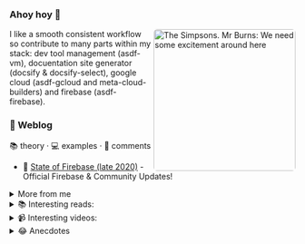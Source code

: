 ### Ahoy hoy 👋

<img src="https://media.giphy.com/media/l2Je2crmuKEpVHpv2/giphy.gif"
	align="right"
	width="250"
	style="border-radius: 6px"
	alt="The Simpsons. Mr Burns: We need some excitement around here">

I like a smooth consistent workflow so contribute to many parts within my stack: dev tool management (asdf-vm), docuentation site generator (docsify & docsify-select), google cloud (asdf-gcloud and meta-cloud-builders) and firebase (asdf-firebase).

### 📝 Weblog

📚 theory · 💻 examples · 💬 comments

- 💬 [State of Firebase (late 2020)](https://jthegedus.medium.com/state-of-firebase-late-2020-c4a97dd1d4f) - Official Firebase & Community Updates!

<details>
<summary>More from me</summary>

- 💬 [State of Firebase (mid 2020)](https://medium.com/@jthegedus/state-of-firebase-mid-2020-d93a627cdb6c) - Official Firebase & Community Updates!
- 💬 [GitHub & Medium with Embedly](https://medium.com/@jthegedus/github-medium-with-embedly-30d9115af585) - Nicely rendered & synced repo files?
- 💬 [State of Firebase (mid 2019)](https://codeburst.io/the-state-of-firebase-mid-2019-2b002c458d70) - Cloud Next & Google I/O 2019 updates
- 💻 [GraphQL on Cloud Functions for Firebase](https://medium.com/@jthegedus/graphql-on-cloud-functions-for-firebase-153fe7b02ea5) - Hassle-free GraphQL on FaaS
- 💻 [Express.js on Cloud Functions for Firebase](https://medium.com/@jthegedus/express-js-on-cloud-functions-for-firebase-f76b5506179) - Auto-scaling APIs in seconds
- 💻 [Berglas with Node.js on Cloud Run](https://medium.com/@jthegedus/berglas-with-node-js-on-cloud-run-d7cecfa5aa49) - Runtime Secret Decryption with Golang & Node.js
- 💬 [The 3 best features of Google Cloud Run](https://medium.com/weareservian/3-best-features-of-google-cloud-run-546e367242ea) - King of Serverless Compute?
- 💬 [The State of Cloud Functions (mid 19)](https://medium.com/weareservian/the-state-of-cloud-functions-mid-19-13d2d927d23b) - Google Next 19 in a Nutshell
- 💬 [State of Firebase (late 2018)](https://medium.com/@jthegedus/the-state-of-firebase-late-18-e74e6d4a940e) - 2018 Releases & Improvements
- 💬 [Awesome Firebase](https://medium.com/@jthegedus/awesome-firebase-6876cb9563e4) - List of Firebase talks, tools, examples & articles
- 📚 [Babel & preset-env](https://medium.com/@jthegedus/babel-and-preset-env-cbc0bbf06b8f) - Compile to environments, not specifications
- 📚 [Firebase Package Names and Bundle Sizes](https://medium.com/@jthegedus/firebase-package-names-and-bundle-sizes-ec10cede63f1) - Stop fanning the flames of that bundle size!
- 💻 [Cron & Cloud Functions for Firebase](https://medium.com/@jthegedus/cron-cloud-functions-for-firebase-724728b1683a) - The Serverless Cron we wanted!

#### Cloud Functions for Firebase with Compiled Code

- 📚 [Cloud Functions for Firebase with Compiled Code](https://medium.com/@jthegedus/cloud-functions-for-firebase-with-compiled-code-e234e83462dc) - ES6, ES7, Flow, TypeScript, Babel & ParcelJS
- 💻 [Part 1: Cloud Functions for Firebase with Babel, Flow & TypeScript](https://medium.com/@jthegedus/cloud-functions-for-firebase-with-babel-flow-typescript-796606628d37) - Target your Node Runtimes!
- 💻 [Part 2: Cloud Functions for Firebase with Flow, TypeScript & ReasonML via ParcelJS](https://medium.com/@jthegedus/cloud-functions-for-firebase-with-flow-typescript-reasonml-via-parceljs-bf94dd5b325c) - Bundle your Cloud Function Code!

#### Hardware

- 💻 [Ubuntu 20.04 on Lenovo ThinkPad E485](https://medium.com/@jthegedus/ubuntu-20-04-on-lenovo-thinkpad-e485-844e511d5add) - It just works!
- 💻 [PopOS 19.04 on Lenovo ThinkPad E485](https://medium.com/@jthegedus/popos-19-04-on-lenovo-thinkpad-e485-ac3951199132) - Same problems, same solution
- 💻 [Ubuntu 19.04 on Lenovo ThinkPad E485](https://medium.com/@jthegedus/ubuntu-19-04-lts-on-lenovo-thinkpad-e485-bf2d6cfd9cad) - Stop Ubuntu from hanging itself on boot
- 💻 [Ubuntu 18.04 LTS on Lenovo ThinkPad E485](https://medium.com/@jthegedus/ubuntu-18-04-lts-on-lenovo-thinkpad-e485-15e1d601473f) - Stop Ubuntu from hanging itself on boot
- 💻 [Ubuntu 18.04 LTS on a Dell XPS 15](https://medium.com/@jthegedus/ubuntu-18-04-lts-on-a-dell-xps-15-db4dcee9a2f9) - Stop Ubuntu from hanging itself on login

#### Other posts

- 💬 [Medium Featured Images & Gifs](https://medium.com/@jthegedus/medium-featured-images-gifs-addeb18ebc3f) - Dimensions and ratios
- 💻 [Ubuntu Terminal on Windows](https://medium.com/@jthegedus/ubuntu-terminal-on-windows-b8c8558d302c) - Windows Subsystem for Linux (WSL) & VSCode

#### Deprecated or TBD

- [Exploring Cloud Functions for Firebase](https://codeburst.io/exploring-cloud-functions-for-firebase-cdf62297349e) - First time FaaS
- DEPRECATED [ES6 in Cloud Functions for Firebase](https://codeburst.io/es6-in-cloud-functions-for-firebase-959b35e31cb0) - Modern language features for modern microservices
- [ES6+ in Cloud Functions for Firebase #2](https://medium.com/@jthegedus/es6-in-cloud-functions-for-firebase-2-415d15205468) - Babel Boogaloo!
- DEPRECATED [Express.js on Cloud Functions for Firebase](https://codeburst.io/express-js-on-cloud-functions-for-firebase-86ed26f9144c) - Exactly what you would expect, almost…
- DEPRECATED [GraphQL Server on Cloud Functions for Firebase](https://codeburst.io/graphql-server-on-cloud-functions-for-firebase-ae97441399c0) - The smoothest GraphQL on FaaS DX to date!
- [Next.js on Cloud Functions for Firebase with Firebase Hosting](https://codeburst.io/next-js-on-cloud-functions-for-firebase-with-firebase-hosting-7911465298f2) - SSR with Clean URLs

</details>

<details>
<summary>📚 Interesting reads:</summary>

- [Game Engine Architecture by Jason Gregory](https://www.gameenginebook.com/) - my favourite programming book!
- [How Oodle Kraken and Oodle Texture supercharge the IO system of the Sony PS5](https://cbloomrants.blogspot.com/2020/09/how-oodle-kraken-and-oodle-texture.html)
- [A clean start for the web](https://macwright.com/2020/08/22/clean-starts-for-the-web.html)
- [The Return of the 90s Web](https://mxb.dev/blog/the-return-of-the-90s-web/)
- [Second-guessing the modern web](https://macwright.com/2020/05/10/spa-fatigue.html)
- [Web browsers need to stop](https://drewdevault.com/2020/08/13/Web-browsers-need-to-stop.html)
- [Write less code](https://svelte.dev/blog/write-less-code)
- [Virtual DOM is pure overhead](https://svelte.dev/blog/virtual-dom-is-pure-overhead)
- [The zen of Just Writing CSS](https://svelte.dev/blog/the-zen-of-just-writing-css)
- [Why is printf better than echo?](https://unix.stackexchange.com/a/65819/397902)
- [Friends don’t let friends Curl | Bash](https://sysdig.com/blog/friends-dont-let-friends-curl-bash/)
- [The Let It Crash Philosophy Outside Erlang](https://stratus3d.com/blog/2020/01/20/applying-the-let-it-crash-philosophy-outside-erlang/)

</details>

<details>
<summary>📹 Interesting videos:</summary>
	
- [Retrofitting parallelism into OCaml](https://youtu.be/i9wgeX7e-nc?t=6186)
- [HTTP headers for the responsible developer](https://youtu.be/Mjqf2kkFLy8)
- [Firebase offline: What works, what doesn't, and what you need to know (Firebase Summit 2019)](https://youtu.be/XrltP8bOHT0)

</details>

<details>
<summary>😂 Anecdotes</summary>
	
- [Money well spent??](https://userweb.cs.txstate.edu/~br02/cs1428/ShortStoryForEngineers.htm)

</details>
